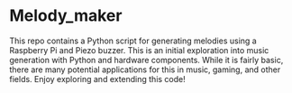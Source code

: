 # Melody_maker
This repo contains a Python script for generating melodies using a Raspberry Pi and Piezo buzzer. This is an initial exploration into music generation with Python and hardware components. While it is fairly basic, there are many potential applications for this in music, gaming, and other fields. Enjoy exploring and extending this code!
